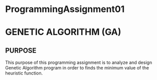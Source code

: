 # ProgrammingAssignment01

# GENETIC ALGORITHM (GA)

## **PURPOSE**

This purpose of this programming assignment is to analyze and design Genetic Algorithm program in order to finds the minimum value of the heuristic function. 


